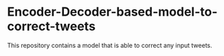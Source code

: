 # Encoder-Decoder-based-model-to-correct-tweets
This repository contains a model that is able to correct any input tweets.

